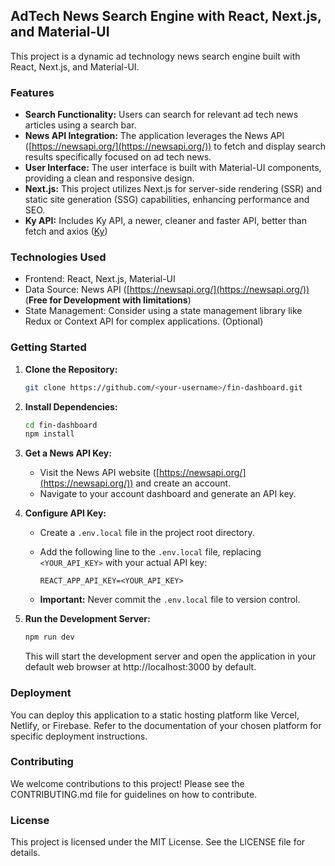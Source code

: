 ## AdTech News Search Engine with React, Next.js, and Material-UI

This project is a dynamic ad technology news search engine built with React, Next.js, and Material-UI. 

### Features

* **Search Functionality:** Users can search for relevant ad tech news articles using a search bar.
* **News API Integration:** The application leverages the News API ([https://newsapi.org/](https://newsapi.org/)) to fetch and display search results specifically focused on ad tech news. 
* **User Interface:** The user interface is built with Material-UI components, providing a clean and responsive design.
* **Next.js:** This project utilizes Next.js for server-side rendering (SSR) and static site generation (SSG) capabilities, enhancing performance and SEO.
* **Ky API:** Includes Ky API, a newer, cleaner and faster API, better than fetch and axios ([Ky](https://www.npmjs.com/package/ky)) 

### Technologies Used

* Frontend: React, Next.js, Material-UI
* Data Source: News API ([https://newsapi.org/](https://newsapi.org/)) (**Free for Development with limitations**)
* State Management: Consider using a state management library like Redux or Context API for complex applications. (Optional)

### Getting Started

1. **Clone the Repository:**

   ```bash
   git clone https://github.com/<your-username>/fin-dashboard.git
   ```

2. **Install Dependencies:**

   ```bash
   cd fin-dashboard
   npm install
   ```

3. **Get a News API Key:**

   - Visit the News API website ([https://newsapi.org/](https://newsapi.org/)) and create an account.
   - Navigate to your account dashboard and generate an API key.

4. **Configure API Key:**

   - Create a `.env.local` file in the project root directory.
   - Add the following line to the `.env.local` file, replacing `<YOUR_API_KEY>` with your actual API key:

     ```
     REACT_APP_API_KEY=<YOUR_API_KEY>
     ```

   - **Important:** Never commit the `.env.local` file to version control.

5. **Run the Development Server:**

   ```bash
   npm run dev
   ```

   This will start the development server and open the application in your default web browser at http://localhost:3000 by default.

### Deployment

You can deploy this application to a static hosting platform like Vercel, Netlify, or Firebase. Refer to the documentation of your chosen platform for specific deployment instructions.

### Contributing

We welcome contributions to this project! Please see the CONTRIBUTING.md file for guidelines on how to contribute.

### License

This project is licensed under the MIT License. See the LICENSE file for details.
